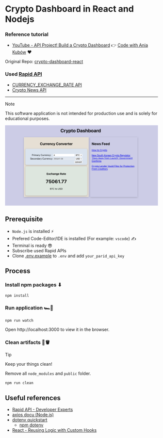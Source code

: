 # Crypto Dashboard in React and Nodejs

### Reference tutorial

- [YouTube - API Project! Build a Crypto Dashboard](https://www.youtube.com/watch?v=_itMdiSc0KI) 👉 [Code with Ania Kubów](https://www.youtube.com/@aniakubow) ❤️

Original Repo: [crypto-dashboard-react](https://github.com/kubowania/crypto-dashboard-react)

### Used [Rapid API](https://rapidapi.com/)

- [CURRENCY_EXCHANGE_RATE API](https://rapidapi.com/alphavantage/api/alpha-vantage)
- [Crypto News API](https://rapidapi.com/dbh133/api/crypto-news-live9)

---

> [!NOTE]
> This software application is not intended for production use and is solely for educational purposes.

![app view](./docs/images/crypto-dashboard-view.png)

## Prerequisite

- `Node.js` is installed ⚡
- Prefered Code-Editor/IDE is installed (For example: `vscode`) ✍
- Terminal is ready 😎 
- Subscribe used Rapid APIs
- Clone [.env.example](./express-api-server/.env.example) to `.env` and add `your_parid_api_key`

## Process

### Install npm packages ⬇

```shell
npm install
```

### Run application 🏎️💨

```shell
npm run watch
```

Open http://localhost:3000 to view it in the browser.

### Clean artifacts 🧹🪣

> [!TIP]
> Keep your things clean!

Remove all `node_modules` and `public` folder.

```shell
npm run clean
```

## Useful references

- [Rapid API - Developer Experts](https://rapidapi.com/developers)
- [axios docu (Node.js)](https://axios-http.com/docs/intro)
- [dotenv quickstart](https://www.dotenv.org/docs/quickstart)
  - [npm dotenv](https://www.npmjs.com/package/dotenv)
- [React - Reusing Logic with Custom Hooks](https://react.dev/learn/reusing-logic-with-custom-hooks)
